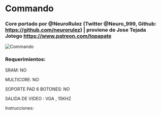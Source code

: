 # Commando

### Core portado por @NeuroRulez (Twitter @Neuro_999, Github: https://github.com/neurorulez) | proviene de Jose Tejada Jotego https://www.patreon.com/topapate

![Commando](https://user-images.githubusercontent.com/31018768/70388585-3871a100-19b4-11ea-9e46-b39f59bef374.png)

### Requerimientos:

SRAM: NO

MULTICORE: NO

SOPORTE PAD 6 BOTONES: NO

SALIDA DE VIDEO : VGA , 15KHZ

Instrucciones:
